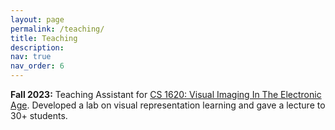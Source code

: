 ```yaml
---
layout: page
permalink: /teaching/
title: Teaching
description: 
nav: true
nav_order: 6
---
```


**Fall 2023:** Teaching Assistant for <a href="https://classes.cornell.edu/browse/roster/FA24/class/CS/1620">CS 1620: Visual Imaging In The Electronic Age</a>. Developed a lab on visual representation learning and gave a lecture to 30+ students.